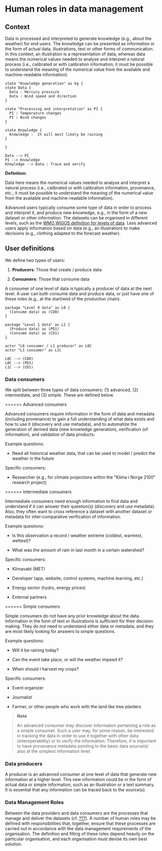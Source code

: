 Human roles in data management
==============================

Context
-------

Data is processed and interpreted to generate knowledge (e.g., about the weather) for end users. The knowledge can be presented as information in the form of actual data, illustrations, text or other forms of communication. In this context, an illustration is a representation of data, whereas data means the numerical values needed to analyse and interpret a natural process (i.e., calibrated or with calibration information; it must be possible to understand the meaning of the numerical value from the available and machine-readable information).

    state "Knowledge generation" as kg {
    state Data {
      Data : Mercury pressure
      Data : Wind speed and direction
    }

    state "Processing and interpretation" as PI {
      PI : Temperature changes
      PI : Wind changes
    }

    state Knowledge {
      Knowledge :  It will most likely be raining
    }

    }

    Data --> PI
    PI --> Knowledge
    Knowledge --> Data : Trace and verify

**Definition:**

Data here means the numerical values needed to analyse and interpret a natural process (i.e., calibrated or with calibration information, provenance, etc.; it must be possible to understand the meaning of the numerical value from the available and machine-readable information).

Advanced users typically consume some type of data in order to process and interpret it, and produce new knowledge, e.g., in the form of a new dataset or other information. The datasets can be organised in different levels, such as the [WMO WIGOS definition for levels of data](http://codes.wmo.int/wmdr/_SourceOfObservation). Less advanced users apply information based on data (e.g., an illustration) to make decisions (e.g., clothing adapted to the forecast weather).

User definitions
----------------

We define two types of users:

1.  **Producers**: Those that create / produce data

2.  **Consumers**: Those that consume data

A consumer of one level of data is typically a producer of data at the next level. A user can both consume data and produce data, or just have one of these roles (e.g., at the start/end of the production chain).

    package "Level 0 data" as L0 {
      (Consume data) as (CD0)
    }

    package "Level 1 data" as L1 {
      (Produce data) as (PD1)
      (Consume data) as (CD1)
    }

    actor "L0 consumer / L1 producer" as L0C
    actor "L1 consumer" as L1C

    L0C --> (CD0)
    L0C --> (PD1)
    L1C --> (CD1)

### Data consumers

We split between three types of data consumers: (1) advanced, (2) intermediate, and (3) simple. These are defined below.

====== Advanced consumers

Advanced consumers require information in the form of data and metadata (including provenance) to gain a full understanding of what data exists and how to use it (discovery and use metadata), and to automatize the generation of derived data (new knowledge generation), verification (of information), and validation of data products.

Example questions:

-   Need all historical weather data, that can be used to model / predict the weather in the future

Specific consumers:

-   Researcher (e.g., for climate projections within the "Klima i Norge 2100" research project)

====== Intermediate consumers

Intermediate consumers need enough information to find data and understand if it can answer their question(s) (discovery and use metadata). Also, they often want to cross reference a dataset with another dataset or metadata for inter-comparative verification of information.

Example questions:

-   Is this observation a record / weather extreme (coldest, warmest, wettest)?

-   What was the amount of rain in last month in a certain watershed?

Specific consumers:

-   Klimavakt (MET)

-   Developer (app, website, control systems, machine learning, etc.)

-   Energy sector (hydro, energy prices)

-   External partners

====== Simple consumers

Simple consumers do not have any prior knowledge about the data. Information in the form of text or illustrations is sufficient for their decision making. They do not need to understand either data or metadata, and they are most likely looking for answers to simple questions.

Example questions:

-   Will it be raining today?

-   Can the event take place, or will the weather impeed it?

-   When should I harvest my crops?

Specific consumers:

-   Event organizer

-   Journalist

-   Farmer, or other people who work with the land like tree planters

> **Note**
>
> An advanced consumer may discover information pertaining a role as a simple consumer. Such a user may, for some reason, be interested in tracking the data in order to use it together with other data (interoperability) or to verify the information. Therefore, it is important to have provenance metadata pointing to the basic data source(s) also at the simplest information level.

### Data producers

A producer is an advanced consumer at one level of data that generate new information at a higher level. This new information could be in the form of actual data or simple information, such as an illustration or a text summary. It is essential that any information can be traced back to the source(s).

### Data Management Roles

Between the data providers and data consumers are the processes that manage and deliver the datasets (cf. [???](#img-value-chain)). A number of human roles may be defined with responsibilities that, together, ensure that these processes are carried out in accordance with the data management requirements of the organisation. The definition and filling of these roles depend heavily on the particular organisation, and each organisation must devise its own best solution.
